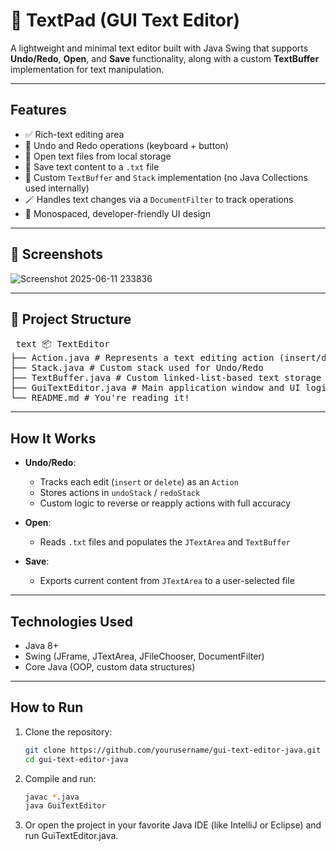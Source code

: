 # 📝 TextPad (GUI Text Editor)

A lightweight and minimal text editor built with Java Swing that supports **Undo/Redo**, **Open**, and **Save** functionality, along with a custom **TextBuffer** implementation for text manipulation.

---

## Features

- ✅ Rich-text editing area
- 🔁 Undo and Redo operations (keyboard + button)
- 📂 Open text files from local storage
- 💾 Save text content to a `.txt` file
- 🧠 Custom `TextBuffer` and `Stack` implementation (no Java Collections used internally)
- 🪄 Handles text changes via a `DocumentFilter` to track operations
- 🎨 Monospaced, developer-friendly UI design

---

## 📸 Screenshots

![Screenshot 2025-06-11 233836](https://github.com/user-attachments/assets/ad72d9fa-9a29-44db-b57d-f53396e0bf4c)


---

## 📁 Project Structure

<pre> text 📦 TextEditor 
├── Action.java # Represents a text editing action (insert/delete) 
├── Stack.java # Custom stack used for Undo/Redo 
├── TextBuffer.java # Custom linked-list-based text storage 
├── GuiTextEditor.java # Main application window and UI logic 
└── README.md # You're reading it! </pre>


---

## How It Works

- **Undo/Redo**:
  - Tracks each edit (`insert` or `delete`) as an `Action`
  - Stores actions in `undoStack` / `redoStack`
  - Custom logic to reverse or reapply actions with full accuracy

- **Open**:
  - Reads `.txt` files and populates the `JTextArea` and `TextBuffer`

- **Save**:
  - Exports current content from `JTextArea` to a user-selected file

---

## Technologies Used

- Java 8+
- Swing (JFrame, JTextArea, JFileChooser, DocumentFilter)
- Core Java (OOP, custom data structures)

---

## How to Run

1. Clone the repository:
   ```bash
   git clone https://github.com/yourusername/gui-text-editor-java.git
   cd gui-text-editor-java
   
2. Compile and run:
   ```bash
   javac *.java
   java GuiTextEditor
   
3. Or open the project in your favorite Java IDE (like IntelliJ or Eclipse) and run GuiTextEditor.java.
